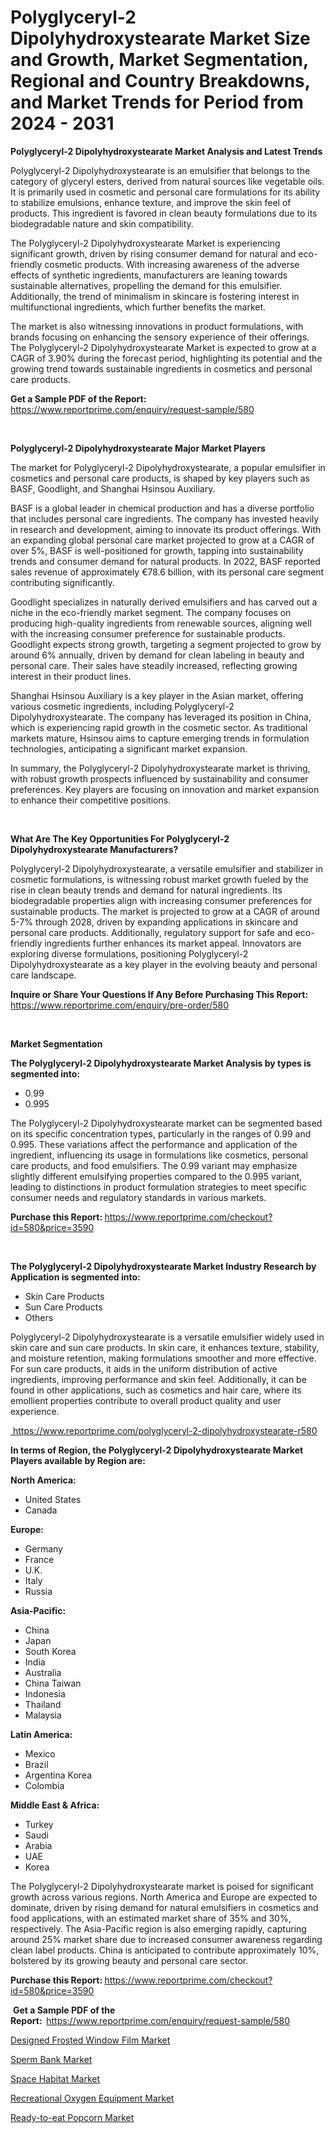 <p><h1>Polyglyceryl-2 Dipolyhydroxystearate Market Size and Growth, Market Segmentation, Regional and Country Breakdowns, and Market Trends for Period from 2024 -  2031</h1></p><p><strong>Polyglyceryl-2 Dipolyhydroxystearate Market Analysis and Latest Trends</strong></p>
<p><p>Polyglyceryl-2 Dipolyhydroxystearate is an emulsifier that belongs to the category of glyceryl esters, derived from natural sources like vegetable oils. It is primarily used in cosmetic and personal care formulations for its ability to stabilize emulsions, enhance texture, and improve the skin feel of products. This ingredient is favored in clean beauty formulations due to its biodegradable nature and skin compatibility.</p><p>The Polyglyceryl-2 Dipolyhydroxystearate Market is experiencing significant growth, driven by rising consumer demand for natural and eco-friendly cosmetic products. With increasing awareness of the adverse effects of synthetic ingredients, manufacturers are leaning towards sustainable alternatives, propelling the demand for this emulsifier. Additionally, the trend of minimalism in skincare is fostering interest in multifunctional ingredients, which further benefits the market.</p><p>The market is also witnessing innovations in product formulations, with brands focusing on enhancing the sensory experience of their offerings. The Polyglyceryl-2 Dipolyhydroxystearate Market is expected to grow at a CAGR of 3.90% during the forecast period, highlighting its potential and the growing trend towards sustainable ingredients in cosmetics and personal care products.</p></p>
<p><strong>Get a Sample PDF of the Report:&nbsp;</strong> <a href="https://www.reportprime.com/enquiry/request-sample/580">https://www.reportprime.com/enquiry/request-sample/580</a></p>
<p>&nbsp;</p>
<p><strong>Polyglyceryl-2 Dipolyhydroxystearate Major Market Players</strong></p>
<p><p>The market for Polyglyceryl-2 Dipolyhydroxystearate, a popular emulsifier in cosmetics and personal care products, is shaped by key players such as BASF, Goodlight, and Shanghai Hsinsou Auxiliary.</p><p>BASF is a global leader in chemical production and has a diverse portfolio that includes personal care ingredients. The company has invested heavily in research and development, aiming to innovate its product offerings. With an expanding global personal care market projected to grow at a CAGR of over 5%, BASF is well-positioned for growth, tapping into sustainability trends and consumer demand for natural products. In 2022, BASF reported sales revenue of approximately €78.6 billion, with its personal care segment contributing significantly.</p><p>Goodlight specializes in naturally derived emulsifiers and has carved out a niche in the eco-friendly market segment. The company focuses on producing high-quality ingredients from renewable sources, aligning well with the increasing consumer preference for sustainable products. Goodlight expects strong growth, targeting a segment projected to grow by around 6% annually, driven by demand for clean labeling in beauty and personal care. Their sales have steadily increased, reflecting growing interest in their product lines.</p><p>Shanghai Hsinsou Auxiliary is a key player in the Asian market, offering various cosmetic ingredients, including Polyglyceryl-2 Dipolyhydroxystearate. The company has leveraged its position in China, which is experiencing rapid growth in the cosmetic sector. As traditional markets mature, Hsinsou aims to capture emerging trends in formulation technologies, anticipating a significant market expansion.</p><p>In summary, the Polyglyceryl-2 Dipolyhydroxystearate market is thriving, with robust growth prospects influenced by sustainability and consumer preferences. Key players are focusing on innovation and market expansion to enhance their competitive positions.</p></p>
<p>&nbsp;</p>
<p><strong>What Are The Key Opportunities For Polyglyceryl-2 Dipolyhydroxystearate Manufacturers?</strong></p>
<p><p>Polyglyceryl-2 Dipolyhydroxystearate, a versatile emulsifier and stabilizer in cosmetic formulations, is witnessing robust market growth fueled by the rise in clean beauty trends and demand for natural ingredients. Its biodegradable properties align with increasing consumer preferences for sustainable products. The market is projected to grow at a CAGR of around 5-7% through 2028, driven by expanding applications in skincare and personal care products. Additionally, regulatory support for safe and eco-friendly ingredients further enhances its market appeal. Innovators are exploring diverse formulations, positioning Polyglyceryl-2 Dipolyhydroxystearate as a key player in the evolving beauty and personal care landscape.</p></p>
<p><strong>Inquire or Share Your Questions If Any Before Purchasing This Report:</strong> <a href="https://www.reportprime.com/enquiry/pre-order/580">https://www.reportprime.com/enquiry/pre-order/580</a></p>
<p>&nbsp;</p>
<p><strong>Market Segmentation</strong></p>
<p><strong>The Polyglyceryl-2 Dipolyhydroxystearate Market Analysis by types is segmented into:</strong></p>
<p><ul><li>0.99</li><li>0.995</li></ul></p>
<p><p>The Polyglyceryl-2 Dipolyhydroxystearate market can be segmented based on its specific concentration types, particularly in the ranges of 0.99 and 0.995. These variations affect the performance and application of the ingredient, influencing its usage in formulations like cosmetics, personal care products, and food emulsifiers. The 0.99 variant may emphasize slightly different emulsifying properties compared to the 0.995 variant, leading to distinctions in product formulation strategies to meet specific consumer needs and regulatory standards in various markets.</p></p>
<p><strong>Purchase this Report:&nbsp;</strong><a href="https://www.reportprime.com/checkout?id=580&price=3590">https://www.reportprime.com/checkout?id=580&price=3590</a></p>
<p>&nbsp;</p>
<p><strong>The Polyglyceryl-2 Dipolyhydroxystearate Market Industry Research by Application is segmented into:</strong></p>
<p><ul><li>Skin Care Products</li><li>Sun Care Products</li><li>Others</li></ul></p>
<p><p>Polyglyceryl-2 Dipolyhydroxystearate is a versatile emulsifier widely used in skin care and sun care products. In skin care, it enhances texture, stability, and moisture retention, making formulations smoother and more effective. For sun care products, it aids in the uniform distribution of active ingredients, improving performance and skin feel. Additionally, it can be found in other applications, such as cosmetics and hair care, where its emollient properties contribute to overall product quality and user experience.</p></p>
<p><a href="https://www.reportprime.com/polyglyceryl-2-dipolyhydroxystearate-r580">&nbsp;https://www.reportprime.com/polyglyceryl-2-dipolyhydroxystearate-r580</a></p>
<p><strong>In terms of Region, the Polyglyceryl-2 Dipolyhydroxystearate Market Players available by Region are:</strong></p>
<p>
    <p> <strong> North America: </strong>
        <ul>
            <li>United States</li>
            <li>Canada</li>
        </ul>
        </p> 
    <p> <strong> Europe: </strong>
        <ul>
            <li>Germany</li>
            <li>France</li>
            <li>U.K.</li>
            <li>Italy</li>
            <li>Russia</li>
        </ul>
        </p> 
    <p> <strong> Asia-Pacific: </strong>
        <ul>
            <li>China</li>
            <li>Japan</li>
            <li>South Korea</li>
            <li>India</li>
            <li>Australia</li>
            <li>China Taiwan</li>
            <li>Indonesia</li>
            <li>Thailand</li>
            <li>Malaysia</li>
        </ul>
        </p> 
    <p> <strong> Latin America: </strong>
        <ul>
            <li>Mexico</li>
            <li>Brazil</li>
            <li>Argentina Korea</li>
            <li>Colombia</li>
        </ul>
        </p> 
    <p> <strong> Middle East & Africa: </strong>
        <ul>
            <li>Turkey</li>
            <li>Saudi</li>
            <li>Arabia</li>
            <li>UAE</li>
            <li>Korea</li>
        </ul>
    </p>
    </p>
<p><p>The Polyglyceryl-2 Dipolyhydroxystearate market is poised for significant growth across various regions. North America and Europe are expected to dominate, driven by rising demand for natural emulsifiers in cosmetics and food applications, with an estimated market share of 35% and 30%, respectively. The Asia-Pacific region is also emerging rapidly, capturing around 25% market share due to increased consumer awareness regarding clean label products. China is anticipated to contribute approximately 10%, bolstered by its growing beauty and personal care sector.</p></p>
<p><strong>Purchase this Report: </strong><a href="https://www.reportprime.com/checkout?id=580&price=3590">https://www.reportprime.com/checkout?id=580&price=3590</a></p>
<p>&nbsp;<strong>Get a Sample PDF of the Report:&nbsp;&nbsp;</strong><a href="https://www.reportprime.com/enquiry/request-sample/580">https://www.reportprime.com/enquiry/request-sample/580</a></p>
<p><strong></strong></p>
<p><p><a href="https://issuu.com/reportprime-2/docs/designed-frosted-window-film-market_d2dfb55a131ec5">Designed Frosted Window Film Market</a></p><p><a href="https://medium.com/@philipnewman983/strategic-insights-into-global-sperm-bank-market-trends-2024-2031-covered-in-119-pages-97984faa704b">Sperm Bank Market</a></p><p><a href="https://medium.com/@philipnewman983/space-habitat-market-size-share-analysis-growth-trends-forecasts-2024-2031-ab01eda54aae">Space Habitat Market</a></p><p><a href="https://www.linkedin.com/pulse/global-perspectives-recreational-oxygen-equipment-market-cdsre?trackingId=7vXs%2FTHhSiu%2B6I2eYghwVA%3D%3D">Recreational Oxygen Equipment Market</a></p><p><a href="https://www.linkedin.com/pulse/global-ready-to-eat-popcorn-market-trends-analysis-future-qtzae?trackingId=cD81JkgcRSieKqVqNyUZBg%3D%3D">Ready-to-eat Popcorn Market</a></p></p>